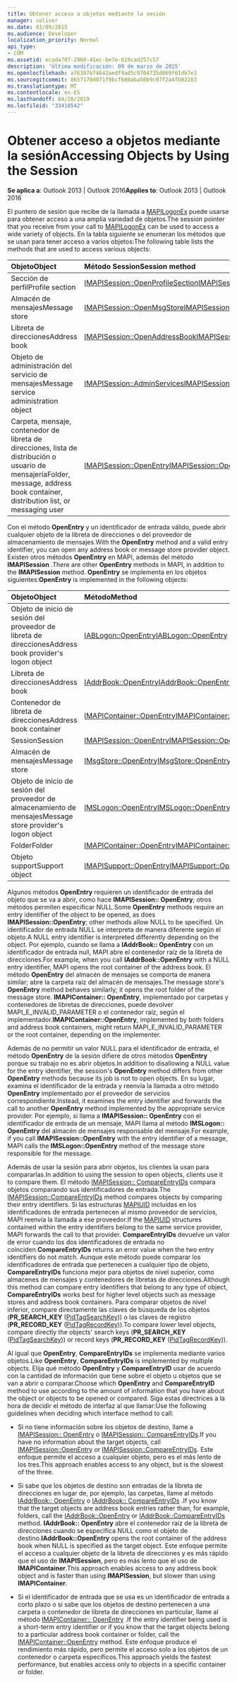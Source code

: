 ```yaml
---
title: Obtener acceso a objetos mediante la sesión
manager: soliver
ms.date: 03/09/2015
ms.audience: Developer
localization_priority: Normal
api_type:
- COM
ms.assetid: ecada707-2960-41ec-be7e-619cad257c57
description: 'Última modificación: 09 de marzo de 2015'
ms.openlocfilehash: a76397b74642aedf9ad5c9704735d869f61db7e3
ms.sourcegitcommit: 8657170d071f9bcf680aba50b9c07f2a4fb82283
ms.translationtype: MT
ms.contentlocale: es-ES
ms.lasthandoff: 04/28/2019
ms.locfileid: "33410542"
---
```

# <a name="accessing-objects-by-using-the-session"></a><span data-ttu-id="a34de-103">Obtener acceso a objetos mediante la sesión</span><span class="sxs-lookup"><span data-stu-id="a34de-103">Accessing Objects by Using the Session</span></span>

  
  
<span data-ttu-id="a34de-104">**Se aplica a**: Outlook 2013 | Outlook 2016</span><span class="sxs-lookup"><span data-stu-id="a34de-104">**Applies to**: Outlook 2013 | Outlook 2016</span></span> 
  
<span data-ttu-id="a34de-105">El puntero de sesión que recibe de la llamada a [MAPILogonEx](mapilogonex.md) puede usarse para obtener acceso a una amplia variedad de objetos.</span><span class="sxs-lookup"><span data-stu-id="a34de-105">The session pointer that you receive from your call to [MAPILogonEx](mapilogonex.md) can be used to access a wide variety of objects.</span></span> <span data-ttu-id="a34de-106">En la tabla siguiente se enumeran los métodos que se usan para tener acceso a varios objetos:</span><span class="sxs-lookup"><span data-stu-id="a34de-106">The following table lists the methods that are used to access various objects:</span></span> 
  
|<span data-ttu-id="a34de-107">**Objeto**</span><span class="sxs-lookup"><span data-stu-id="a34de-107">**Object**</span></span>|<span data-ttu-id="a34de-108">**Método Session**</span><span class="sxs-lookup"><span data-stu-id="a34de-108">**Session method**</span></span>|
|:-----|:-----|
|<span data-ttu-id="a34de-109">Sección de perfil</span><span class="sxs-lookup"><span data-stu-id="a34de-109">Profile section</span></span>  <br/> |[<span data-ttu-id="a34de-110">IMAPISession::OpenProfileSection</span><span class="sxs-lookup"><span data-stu-id="a34de-110">IMAPISession::OpenProfileSection</span></span>](imapisession-openprofilesection.md) <br/> |
|<span data-ttu-id="a34de-111">Almacén de mensajes</span><span class="sxs-lookup"><span data-stu-id="a34de-111">Message store</span></span>  <br/> |[<span data-ttu-id="a34de-112">IMAPISession::OpenMsgStore</span><span class="sxs-lookup"><span data-stu-id="a34de-112">IMAPISession::OpenMsgStore</span></span>](imapisession-openmsgstore.md) <br/> |
|<span data-ttu-id="a34de-113">Libreta de direcciones</span><span class="sxs-lookup"><span data-stu-id="a34de-113">Address book</span></span>  <br/> |[<span data-ttu-id="a34de-114">IMAPISession::OpenAddressBook</span><span class="sxs-lookup"><span data-stu-id="a34de-114">IMAPISession::OpenAddressBook</span></span>](imapisession-openaddressbook.md) <br/> |
|<span data-ttu-id="a34de-115">Objeto de administración del servicio de mensajes</span><span class="sxs-lookup"><span data-stu-id="a34de-115">Message service administration object</span></span>  <br/> |[<span data-ttu-id="a34de-116">IMAPISession::AdminServices</span><span class="sxs-lookup"><span data-stu-id="a34de-116">IMAPISession::AdminServices</span></span>](imapisession-adminservices.md) <br/> |
|<span data-ttu-id="a34de-117">Carpeta, mensaje, contenedor de libreta de direcciones, lista de distribución o usuario de mensajería</span><span class="sxs-lookup"><span data-stu-id="a34de-117">Folder, message, address book container, distribution list, or messaging user</span></span>  <br/> |[<span data-ttu-id="a34de-118">IMAPISession::OpenEntry</span><span class="sxs-lookup"><span data-stu-id="a34de-118">IMAPISession::OpenEntry</span></span>](imapisession-openentry.md) <br/> |
   
<span data-ttu-id="a34de-119">Con el método **OpenEntry** y un identificador de entrada válido, puede abrir cualquier objeto de la libreta de direcciones o del proveedor de almacenamiento de mensajes.</span><span class="sxs-lookup"><span data-stu-id="a34de-119">With the **OpenEntry** method and a valid entry identifier, you can open any address book or message store provider object.</span></span> <span data-ttu-id="a34de-120">Existen otros métodos **OpenEntry** en MAPI, además del método **IMAPISession** .</span><span class="sxs-lookup"><span data-stu-id="a34de-120">There are other **OpenEntry** methods in MAPI, in addition to the **IMAPISession** method.</span></span> <span data-ttu-id="a34de-121">**OpenEntry** se implementa en los objetos siguientes:</span><span class="sxs-lookup"><span data-stu-id="a34de-121">**OpenEntry** is implemented in the following objects:</span></span> 
  
|<span data-ttu-id="a34de-122">**Objeto**</span><span class="sxs-lookup"><span data-stu-id="a34de-122">**Object**</span></span>|<span data-ttu-id="a34de-123">**Método**</span><span class="sxs-lookup"><span data-stu-id="a34de-123">**Method**</span></span>|
|:-----|:-----|
|<span data-ttu-id="a34de-124">Objeto de inicio de sesión del proveedor de libreta de direcciones</span><span class="sxs-lookup"><span data-stu-id="a34de-124">Address book provider's logon object</span></span>  <br/> |[<span data-ttu-id="a34de-125">IABLogon::OpenEntry</span><span class="sxs-lookup"><span data-stu-id="a34de-125">IABLogon::OpenEntry</span></span>](iablogon-openentry.md) <br/> |
|<span data-ttu-id="a34de-126">Libreta de direcciones</span><span class="sxs-lookup"><span data-stu-id="a34de-126">Address book</span></span>  <br/> |[<span data-ttu-id="a34de-127">IAddrBook::OpenEntry</span><span class="sxs-lookup"><span data-stu-id="a34de-127">IAddrBook::OpenEntry</span></span>](iaddrbook-openentry.md) <br/> |
|<span data-ttu-id="a34de-128">Contenedor de libreta de direcciones</span><span class="sxs-lookup"><span data-stu-id="a34de-128">Address book container</span></span>  <br/> |[<span data-ttu-id="a34de-129">IMAPIContainer::OpenEntry</span><span class="sxs-lookup"><span data-stu-id="a34de-129">IMAPIContainer::OpenEntry</span></span>](imapicontainer-openentry.md) <br/> |
|<span data-ttu-id="a34de-130">Session</span><span class="sxs-lookup"><span data-stu-id="a34de-130">Session</span></span>  <br/> |[<span data-ttu-id="a34de-131">IMAPISession::OpenEntry</span><span class="sxs-lookup"><span data-stu-id="a34de-131">IMAPISession::OpenEntry</span></span>](imapisession-openentry.md) <br/> |
|<span data-ttu-id="a34de-132">Almacén de mensajes</span><span class="sxs-lookup"><span data-stu-id="a34de-132">Message store</span></span>  <br/> |[<span data-ttu-id="a34de-133">IMsgStore::OpenEntry</span><span class="sxs-lookup"><span data-stu-id="a34de-133">IMsgStore::OpenEntry</span></span>](imsgstore-openentry.md) <br/> |
|<span data-ttu-id="a34de-134">Objeto de inicio de sesión del proveedor de almacenamiento de mensajes</span><span class="sxs-lookup"><span data-stu-id="a34de-134">Message store provider's logon object</span></span>  <br/> |[<span data-ttu-id="a34de-135">IMSLogon::OpenEntry</span><span class="sxs-lookup"><span data-stu-id="a34de-135">IMSLogon::OpenEntry</span></span>](imslogon-openentry.md) <br/> |
|<span data-ttu-id="a34de-136">Folder</span><span class="sxs-lookup"><span data-stu-id="a34de-136">Folder</span></span>  <br/> |[<span data-ttu-id="a34de-137">IMAPIContainer::OpenEntry</span><span class="sxs-lookup"><span data-stu-id="a34de-137">IMAPIContainer::OpenEntry</span></span>](imapicontainer-openentry.md) <br/> |
|<span data-ttu-id="a34de-138">Objeto support</span><span class="sxs-lookup"><span data-stu-id="a34de-138">Support object</span></span>  <br/> |[<span data-ttu-id="a34de-139">IMAPISupport::OpenEntry</span><span class="sxs-lookup"><span data-stu-id="a34de-139">IMAPISupport::OpenEntry</span></span>](imapisupport-openentry.md) <br/> |
   
<span data-ttu-id="a34de-140">Algunos métodos **OpenEntry** requieren un identificador de entrada del objeto que se va a abrir, como hace **IMAPISession:: OpenEntry**; otros métodos permiten especificar NULL.</span><span class="sxs-lookup"><span data-stu-id="a34de-140">Some **OpenEntry** methods require an entry identifier of the object to be opened, as does **IMAPISession::OpenEntry**; other methods allow NULL to be specified.</span></span> <span data-ttu-id="a34de-141">Un identificador de entrada NULL se interpreta de manera diferente según el objeto.</span><span class="sxs-lookup"><span data-stu-id="a34de-141">A NULL entry identifier is interpreted differently depending on the object.</span></span> <span data-ttu-id="a34de-142">Por ejemplo, cuando se llama a **IAddrBook:: OpenEntry** con un identificador de entrada null, MAPI abre el contenedor raíz de la libreta de direcciones.</span><span class="sxs-lookup"><span data-stu-id="a34de-142">For example, when you call **IAddrBook::OpenEntry** with a NULL entry identifier, MAPI opens the root container of the address book.</span></span> <span data-ttu-id="a34de-143">El método **OpenEntry** del almacén de mensajes se comporta de manera similar; abre la carpeta raíz del almacén de mensajes.</span><span class="sxs-lookup"><span data-stu-id="a34de-143">The message store's **OpenEntry** method behaves similarly; it opens the root folder of the message store.</span></span> <span data-ttu-id="a34de-144">**IMAPIContainer:: OpenEntry**, implementado por carpetas y contenedores de libretas de direcciones, puede devolver MAPI_E_INVALID_PARAMETER o el contenedor raíz, según el implementador.</span><span class="sxs-lookup"><span data-stu-id="a34de-144">**IMAPIContainer::OpenEntry**, implemented by both folders and address book containers, might return MAPI_E_INVALID_PARAMETER or the root container, depending on the implementer.</span></span> 
  
<span data-ttu-id="a34de-145">Además de no permitir un valor NULL para el identificador de entrada, el método **OpenEntry** de la sesión difiere de otros métodos **OpenEntry** porque su trabajo no es abrir objetos.</span><span class="sxs-lookup"><span data-stu-id="a34de-145">In addition to disallowing a NULL value for the entry identifier, the session's **OpenEntry** method differs from other **OpenEntry** methods because its job is not to open objects.</span></span> <span data-ttu-id="a34de-146">En su lugar, examina el identificador de la entrada y reenvía la llamada a otro método **OpenEntry** implementado por el proveedor de servicios correspondiente.</span><span class="sxs-lookup"><span data-stu-id="a34de-146">Instead, it examines the entry identifier and forwards the call to another **OpenEntry** method implemented by the appropriate service provider.</span></span> <span data-ttu-id="a34de-147">Por ejemplo, si llama a **IMAPISession:: OpenEntry** con el identificador de entrada de un mensaje, MAPI llama al método **IMSLogon:: OpenEntry** del almacén de mensajes responsable del mensaje.</span><span class="sxs-lookup"><span data-stu-id="a34de-147">For example, if you call **IMAPISession::OpenEntry** with the entry identifier of a message, MAPI calls the **IMSLogon::OpenEntry** method of the message store responsible for the message.</span></span> 
  
<span data-ttu-id="a34de-148">Además de usar la sesión para abrir objetos, los clientes la usan para compararlas.</span><span class="sxs-lookup"><span data-stu-id="a34de-148">In addition to using the session to open objects, clients use it to compare them.</span></span> <span data-ttu-id="a34de-149">El método [IMAPISession:: CompareEntryIDs](imapisession-compareentryids.md) compara objetos comparando sus identificadores de entrada.</span><span class="sxs-lookup"><span data-stu-id="a34de-149">The [IMAPISession::CompareEntryIDs](imapisession-compareentryids.md) method compares objects by comparing their entry identifiers.</span></span> <span data-ttu-id="a34de-150">Si las estructuras [MAPIUID](mapiuid.md) incluidas en los identificadores de entrada pertenecen al mismo proveedor de servicios, MAPI reenvía la llamada a ese proveedor.</span><span class="sxs-lookup"><span data-stu-id="a34de-150">If the [MAPIUID](mapiuid.md) structures contained within the entry identifiers belong to the same service provider, MAPI forwards the call to that provider.</span></span> <span data-ttu-id="a34de-151">**CompareEntryIDs** devuelve un valor de error cuando los dos identificadores de entrada no coinciden.</span><span class="sxs-lookup"><span data-stu-id="a34de-151">**CompareEntryIDs** returns an error value when the two entry identifiers do not match.</span></span> <span data-ttu-id="a34de-152">Aunque este método puede comparar los identificadores de entrada que pertenecen a cualquier tipo de objeto, **CompareEntryIDs** funciona mejor para objetos de nivel superior, como almacenes de mensajes y contenedores de libretas de direcciones.</span><span class="sxs-lookup"><span data-stu-id="a34de-152">Although this method can compare entry identifiers that belong to any type of object, **CompareEntryIDs** works best for higher level objects such as message stores and address book containers.</span></span> <span data-ttu-id="a34de-153">Para comparar objetos de nivel inferior, compare directamente las claves de búsqueda de los objetos (**PR_SEARCH_KEY** ([PidTagSearchKey](pidtagsearchkey-canonical-property.md))) o las claves de registro (**PR_RECORD_KEY** ([PidTagRecordKey](pidtagrecordkey-canonical-property.md))).</span><span class="sxs-lookup"><span data-stu-id="a34de-153">To compare lower level objects, compare directly the objects' search keys (**PR_SEARCH_KEY** ([PidTagSearchKey](pidtagsearchkey-canonical-property.md))) or record keys (**PR_RECORD_KEY** ([PidTagRecordKey](pidtagrecordkey-canonical-property.md))).</span></span> 
  
<span data-ttu-id="a34de-154">Al igual que **OpenEntry**, **CompareEntryIDs** se implementa mediante varios objetos.</span><span class="sxs-lookup"><span data-stu-id="a34de-154">Like **OpenEntry**, **CompareEntryIDs** is implemented by multiple objects.</span></span> <span data-ttu-id="a34de-155">Elija qué método **OpenEntry** y **CompareEntryID** usar de acuerdo con la cantidad de información que tiene sobre el objeto u objetos que se van a abrir o comparar.</span><span class="sxs-lookup"><span data-stu-id="a34de-155">Choose which **OpenEntry** and **CompareEntryID** method to use according to the amount of information that you have about the object or objects to be opened or compared.</span></span> <span data-ttu-id="a34de-156">Siga estas directrices a la hora de decidir el método de interfaz al que llamar:</span><span class="sxs-lookup"><span data-stu-id="a34de-156">Use the following guidelines when deciding which interface method to call:</span></span> 
  
- <span data-ttu-id="a34de-157">Si no tiene información sobre los objetos de destino, llame a [IMAPISession:: OpenEntry](imapisession-openentry.md) o [IMAPISession:: CompareEntryIDs](imapisession-compareentryids.md).</span><span class="sxs-lookup"><span data-stu-id="a34de-157">If you have no information about the target objects, call [IMAPISession::OpenEntry](imapisession-openentry.md) or [IMAPISession::CompareEntryIDs](imapisession-compareentryids.md).</span></span> <span data-ttu-id="a34de-158">Este enfoque permite el acceso a cualquier objeto, pero es el más lento de los tres.</span><span class="sxs-lookup"><span data-stu-id="a34de-158">This approach enables access to any object, but is the slowest of the three.</span></span>
    
- <span data-ttu-id="a34de-159">Si sabe que los objetos de destino son entradas de la libreta de direcciones en lugar de, por ejemplo, las carpetas, llame al método [IAddrBook:: OpenEntry](iaddrbook-openentry.md) o [IAddrBook:: CompareEntryIDs](iaddrbook-compareentryids.md) .</span><span class="sxs-lookup"><span data-stu-id="a34de-159">If you know that the target objects are address book entries rather than, for example, folders, call the [IAddrBook::OpenEntry](iaddrbook-openentry.md) or [IAddrBook::CompareEntryIDs](iaddrbook-compareentryids.md) method.</span></span> <span data-ttu-id="a34de-160">**IAddrBook:: OpenEntry** abre el contenedor raíz de la libreta de direcciones cuando se especifica NULL como el objeto de destino.</span><span class="sxs-lookup"><span data-stu-id="a34de-160">**IAddrBook::OpenEntry** opens the root container of the address book when NULL is specified as the target object.</span></span> <span data-ttu-id="a34de-161">Este enfoque permite el acceso a cualquier objeto de la libreta de direcciones y es más rápido que el uso de **IMAPISession**, pero es más lento que el uso de **IMAPIContainer**.</span><span class="sxs-lookup"><span data-stu-id="a34de-161">This approach enables access to any address book object and is faster than using **IMAPISession**, but slower than using **IMAPIContainer**.</span></span>
    
- <span data-ttu-id="a34de-162">Si el identificador de entrada que se usa es un identificador de entrada a corto plazo o si sabe que los objetos de destino pertenecen a una carpeta o contenedor de libreta de direcciones en particular, llame al método [IMAPIContainer:: OpenEntry](imapicontainer-openentry.md) .</span><span class="sxs-lookup"><span data-stu-id="a34de-162">If the entry identifier being used is a short-term entry identifier or if you know that the target objects belong to a particular address book container or folder, call the [IMAPIContainer::OpenEntry](imapicontainer-openentry.md) method.</span></span> <span data-ttu-id="a34de-163">Este enfoque produce el rendimiento más rápido, pero permite el acceso solo a los objetos de un contenedor o carpeta específicos.</span><span class="sxs-lookup"><span data-stu-id="a34de-163">This approach yields the fastest performance, but enables access only to objects in a specific container or folder.</span></span> 
    

